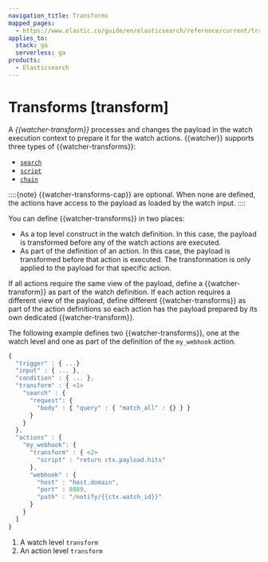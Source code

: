 ```yaml
---
navigation_title: Transforms
mapped_pages:
  - https://www.elastic.co/guide/en/elasticsearch/reference/current/transform.html
applies_to:
  stack: ga
  serverless: ga
products:
  - Elasticsearch
---
```


# Transforms [transform]

A *{{watcher-transform}}* processes and changes the payload in the watch execution context to prepare it for the watch actions. {{watcher}} supports three types of {{watcher-transforms}}:

* [`search`](transform-search.md)
* [`script`](transform-script.md)
* [`chain`](transform-chain.md)

::::{note}
{{watcher-transforms-cap}} are optional. When none are defined, the actions have access to the payload as loaded by the watch input.
::::

You can define {{watcher-transforms}} in two places:

* As a top level construct in the watch definition. In this case, the payload is transformed before any of the watch actions are executed.
* As part of the definition of an action. In this case, the payload is transformed before that action is executed. The transformation is only applied to the payload for that specific action.

If all actions require the same view of the payload, define a {{watcher-transform}} as part of the watch definition. If each action requires a different view of the payload, define different {{watcher-transforms}} as part of the action definitions so each action has the payload prepared by its own dedicated {{watcher-transform}}.

The following example defines two {{watcher-transforms}}, one at the watch level and one as part of the definition of the `my_webhook` action.

```js
{
  "trigger" : { ...}
  "input" : { ... },
  "condition" : { ... },
  "transform" : { <1>
    "search" : {
      "request": {
        "body" : { "query" : { "match_all" : {} } }
      }
    }
  },
  "actions" : {
    "my_webhook": {
      "transform" : { <2>
      	"script" : "return ctx.payload.hits"
      },
      "webhook" : {
      	"host" : "host.domain",
      	"port" : 8089,
      	"path" : "/notify/{{ctx.watch_id}}"
      }
    }
  ]
}
```

1. A watch level `transform`
2. An action level `transform`
